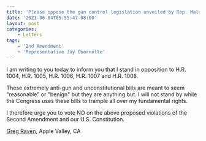 ```yaml
---
title: 'Please oppose the gun control legislation unveiled by Rep. Maloney'
date: '2021-06-04T05:55:47-08:00'
layout: post
categories:
    - Letters
tags:
    - '2nd Amendment'
    - 'Representative Jay Obernolte'
---
```


I am writing to you today to inform you that I stand in opposition to H.R. 1004, H.R. 1005, H.R. 1006, H.R. 1007 and H.R. 1008.

These extremely anti-gun and unconstitutional bills are meant to seem "reasonable" or "benign" but they are anything but. I will not stand by while the Congress uses these bills to trample all over my fundamental rights.

I therefore urge you to vote NO on the above proposed violations of the Second Amendment and our U.S. Constitution.

[Greg Raven](https://www.gregraven.org/), Apple Valley, CA